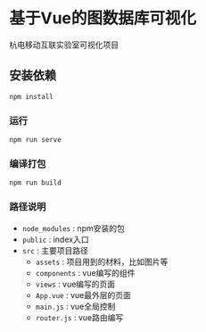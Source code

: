 # 基于Vue的图数据库可视化

杭电移动互联实验室可视化项目

## 安装依赖
```
npm install
```

### 运行
```
npm run serve
```

### 编译打包
```
npm run build
```

### 路径说明

* `node_modules` : npm安装的包
* `public` : index入口
* `src` : 主要项目路径
  * `assets` : 项目用到的材料，比如图片等
  * `components` : vue编写的组件
  * `views` : vue编写的页面
  * `App.vue` : vue最外层的页面
  * `main.js` : vue全局控制
  * `router.js` : vue路由编写